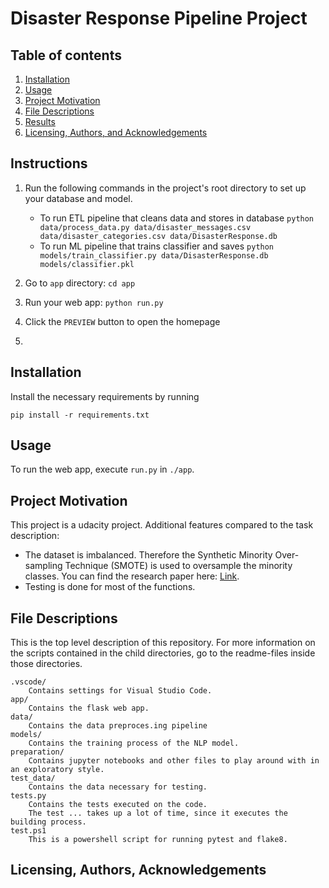 # Disaster Response Pipeline Project

## Table of contents

1. [Installation](#installation)
2. [Usage](#usage)
2. [Project Motivation](#project-motivation)
3. [File Descriptions](#files)
4. [Results](#results)
5. [Licensing, Authors, and Acknowledgements](#)

## Instructions
1. Run the following commands in the project's root directory to set up your database and model.

    - To run ETL pipeline that cleans data and stores in database
        `python data/process_data.py data/disaster_messages.csv data/disaster_categories.csv data/DisasterResponse.db`
    - To run ML pipeline that trains classifier and saves
        `python models/train_classifier.py data/DisasterResponse.db models/classifier.pkl`

2. Go to `app` directory: `cd app`

3. Run your web app: `python run.py`

4. Click the `PREVIEW` button to open the homepage

5.

## Installation
Install the necessary requirements by running
``` 
pip install -r requirements.txt
```

## Usage
To run the web app, execute `run.py` in `./app`.

## Project Motivation
This project is a udacity project.
Additional features compared to the task description:
- The dataset is imbalanced. Therefore the Synthetic Minority Over-sampling Technique (SMOTE) is used to oversample the minority classes. You can find the research paper here: [Link](https://www.jair.org/index.php/jair/article/view/10302).
- Testing is done for most of the functions.

## File Descriptions
This is the top level description of this repository.
For more information on the scripts contained in the child directories, go to the readme-files inside those directories.

```
.vscode/
    Contains settings for Visual Studio Code.
app/
    Contains the flask web app.
data/
    Contains the data preproces.ing pipeline
models/
    Contains the training process of the NLP model.
preparation/
    Contains jupyter notebooks and other files to play around with in an exploratory style.
test_data/
    Contains the data necessary for testing.
tests.py
    Contains the tests executed on the code.
    The test ... takes up a lot of time, since it executes the building process.
test.ps1
    This is a powershell script for running pytest and flake8.
```

## Licensing, Authors, Acknowledgements


